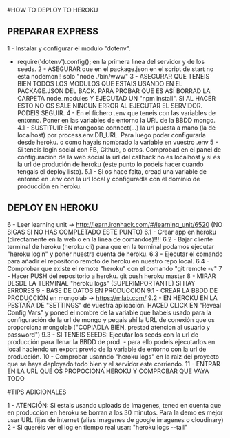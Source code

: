 #HOW TO DEPLOY TO HEROKU

## PREPARAR EXPRESS

1 - Instalar y configurar el modulo "dotenv".

- require('dotenv').config(); en la primera linea del servidor y de los seeds.
  2 - ASEGURAR que en el package.json en el script de start no esta nodemon!! solo "node ./bin/www"
  3 - ASEGURAR QUE TENEIS BIEN TODOS LOS MODULOS QUE ESTAIS USANDO EN EL PACKAGE.JSON DEL BACK.
  PARA PROBAR QUE ES ASÍ BORRAD LA CARPETA node_modules Y EJECUTAD UN "npm install". SI AL HACER ESTO
  NO OS SALE NINGUN ERROR AL EJECUTAR EL SERVIDOR. PODEIS SEGUIR.
  4 - En el fichero .env que teneis con las variables de entorno. Poner en las variables de entorno la URL de la BBDD mongo.
  4.1 - SUSTITUIR EN mongoose.connect(...) la url puesta a mano (la de localhost) por process.env.DB_URL. Para luego poder configurarla desde heroku.
  o como hayais nombrado la variable en vuestro .env
  5 - Si teneis login social con FB, Github, o otros. Comprobad en el panel de configuracion de la web social la url del callback no es localhost y si es
  la url de produción de heroku (este punto lo podeis hacer cuando tengais el deploy listo).
  5.1 - Si os hace falta, cread una variable de entorno en .env con la url local y configuradla con el dominio de producción en heroku.

## DEPLOY EN HEROKU

6 - Leer learning unit -> http://learn.ironhack.com/#/learning_unit/6520 (NO SIGAS SI NO HAS COMPLETADO ESTE PUNTO)
6.1 - Crear app en heroku (directamente en la web o en la linea de comandos)!!!!
6.2 - Bajar cliente terminal de heroku (heroku cli) para que en la terminal podamos ejecutar "heroku login" y poner nuestra cuenta de heroku.
6.3 - Ejecutar el comando para añadir el repositorio remoto de heroku en nuestro repo local.
6.4 - Comprobar que existe el remote "heroku" con el comando "git remote -v"
7 - Hacer PUSH del repositorio a heroku. git push heroku master
8 - MIRAR DESDE LA TERMINAL "heroku logs" (SUPERIMPORTANTE) SI HAY ERRORES
9 - BASE DE DATOS EN PRODUCCION
9.1 - CREAR LA BBDD DE PRODUCCIÓN en mongolab -> https://mlab.com/
9.2 - EN HEROKU EN LA PESTAÑA DE "SETTINGS" de vuestra aplicacion. HACED CLICK EN "Reveal Config Vars"
y poned el nombre de la variable que habeis usado para la configuración de la url de mongo y
pegais ahí la URL de conexión que os proporciona mongolab ("COPIADLA BIEN, prestad atencion al usuario y password")
9.3 - SI TENEIS SEEDS: Ejecutar los seeds con la url de producción para llenar la BBDD de prod. - para ello podeis ejecutarlos en local haciendo un export previo de la variable de entorno con la url de producción.
10 - Comprobar usanndo "heroku logs" en la raiz del proyecto que se haya deployado todo bien
y el servidor este corriendo.
11 - ENTRAR EN LA URL QUE OS PROPOCIONA HEROKU Y COMPROBAR QUE VAYA TODO

#TIPS ADICIONALES

1 - ATENCIÓN: Si estais usando uploads de imagenes, tened en cuenta que en producción en heroku se borran a los 30 minutos.
Para la demo es mejor usar URL fijas de internet (alias imagenes de google imagenes o cloudinary)
2 - Si queréis ver el log en tiempo real usar: "heroku logs --tail"
